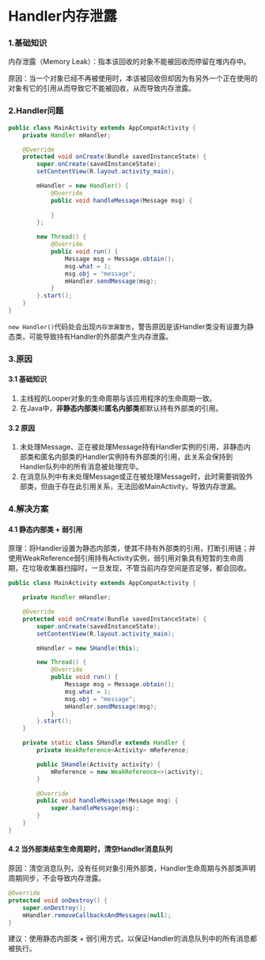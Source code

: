 # Handler内存泄露

### 1.基础知识

内存泄露（Memory Leak）：指本该回收的对象不能被回收而停留在堆内存中。

原因：当一个对象已经不再被使用时，本该被回收但却因为有另外一个正在使用的对象有它的引用从而导致它不能被回收，从而导致内存泄露。

### 2.Handler问题

```java
public class MainActivity extends AppCompatActivity {
    private Handler mHandler;

    @Override
    protected void onCreate(Bundle savedInstanceState) {
        super.onCreate(savedInstanceState);
        setContentView(R.layout.activity_main);

        mHandler = new Handler() {
            @Override
            public void handleMessage(Message msg) {
                
            }
        };

        new Thread() {
            @Override
            public void run() {
                Message msg = Message.obtain();
                msg.what = 1;
                msg.obj = "message";
                mHandler.sendMessage(msg);
            }
        }.start();
    }
}
```

`new Handler()`代码处会出现`内存泄漏警告`，警告原因是该Handler类没有设置为静态类，可能导致持有Handler的外部类产生内存泄露。

### 3.原因

#### 3.1 基础知识

1. 主线程的Looper对象的生命周期与该应用程序的生命周期一致。
2. 在Java中，**非静态内部类**和**匿名内部类**都默认持有外部类的引用。

#### 3.2 原因

1. 未处理Message、正在被处理Message持有Handler实例的引用，非静态内部类和匿名内部类的Handler实例持有外部类的引用，此关系会保持到Handler队列中的所有消息被处理完毕。
2. 在消息队列中有未处理Message或正在被处理Message时，此时需要销毁外部类，但由于存在此引用关系，无法回收MainActivity，导致内存泄漏。

### 4.解决方案

#### 4.1 静态内部类 + 弱引用

原理：将Handler设置为静态内部类，使其不持有外部类的引用，打断引用链；并使用WeakReference弱引用持有Activity实例，弱引用对象具有短暂的生命周期，在垃圾收集器扫描时，一旦发现，不管当前内存空间是否足够，都会回收。

```java
public class MainActivity extends AppCompatActivity {

    private Handler mHandler;

    @Override
    protected void onCreate(Bundle savedInstanceState) {
        super.onCreate(savedInstanceState);
        setContentView(R.layout.activity_main);

        mHandler = new SHandle(this);

        new Thread() {
            @Override
            public void run() {
                Message msg = Message.obtain();
                msg.what = 1;
                msg.obj = "message";
                mHandler.sendMessage(msg);
            }
        }.start();
    }

    private static class SHandle extends Handler {
        private WeakReference<Activity> mReference;

        public SHandle(Activity activity) {
            mReference = new WeakReference<>(activity);
        }

        @Override
        public void handleMessage(Message msg) {
            super.handleMessage(msg);
        }
    }
}
```

#### 4.2 当外部类结束生命周期时，清空Handler消息队列

原因：清空消息队列，没有任何对象引用外部类，Handler生命周期与外部类声明周期同步，不会导致内存泄露。

```java
@Override
protected void onDestroy() {
    super.onDestroy();
    mHandler.removeCallbacksAndMessages(null);
}
```

建议：使用静态内部类 + 弱引用方式，以保证Handler的消息队列中的所有消息都被执行。